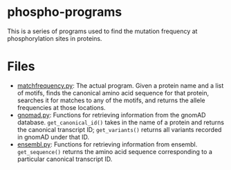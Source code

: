 # phospho-programs

This is a series of programs used to find the mutation frequency at phosphorylation sites in proteins.  

# Files
- [matchfrequency.py](matchfrequency.py): The actual program.  Given a protein name and a list of motifs, finds the canonical amino acid sequence for that protein, searches it for matches to any of the motifs, and returns the allele frequencies at those locations.
- [gnomad.py](gnomad.py): Functions for retrieving information from the gnomAD database.  `get_canonical_id()` takes in the name of a protein and returns the canonical transcript ID; `get_variants()` returns all variants recorded in gnomAD under that ID.
- [ensembl.py](ensembl.py): Functions for retrieving information from ensembl.  `get_sequence()` returns the amino acid sequence corresponding to a particular canonical transcript ID.
